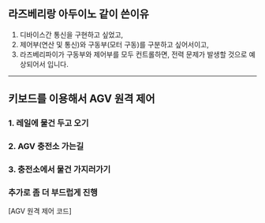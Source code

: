 ## 라즈베리랑 아두이노 같이 쓴이유 
1. 디바이스간 통신을 구현하고 싶었고,
2. 제어부(연산 및 통신)와 구동부(모터 구동)를 구분하고 싶어서이고,
3. 라즈베리파이가 구동부와 제어부를 모두 컨트롤하면, 전력 문제가 발생할 것으로 예상되어서 입니다.

---

## 키보드를 이용해서 AGV 원격 제어

### 1. 레일에 물건 두고 오기





### 2. AGV 충전소 가는길





### 3. 충전소에서 물건 가지러가기





###  추가로 좀 더 부드럽게 진행



[AGV 원격 제어 코드]